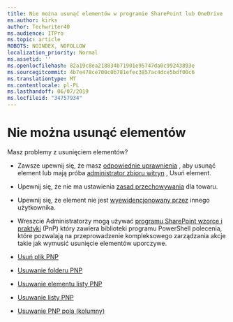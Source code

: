 ```yaml
---
title: Nie można usunąć elementów w programie SharePoint lub OneDrive
ms.author: kirks
author: Techwriter40
ms.audience: ITPro
ms.topic: article
ROBOTS: NOINDEX, NOFOLLOW
localization_priority: Normal
ms.assetid: ''
ms.openlocfilehash: 82a19c8ea218834b71901e95747da0c99243893e
ms.sourcegitcommit: 4b7e478ce700c0b781efec3857ac4dce5bdf00c6
ms.translationtype: MT
ms.contentlocale: pl-PL
ms.lasthandoff: 06/07/2019
ms.locfileid: "34757934"
---
```

# <a name="unable-to-delete-items"></a>Nie można usunąć elementów

Masz problemy z usunięciem elementów?

- Zawsze upewnij się, że masz [odpowiednie uprawnienia](https://docs.microsoft.com/sharepoint/default-sharepoint-groups) , aby usunąć element lub mają próba [administrator zbioru witryn](https://docs.microsoft.com/sharepoint/customize-sharepoint-site-permissions#add-change-or-remove-a-site-collection-administrator) , Usuń element.

- Upewnij się, że nie ma ustawienia [zasad przechowywania](https://docs.microsoft.com/office365/securitycompliance/retention-policies) dla towaru.

- Upewnij się, że element nie jest [wyewidencjonowany przez](https://support.office.com/article/check-out-check-in-or-discard-changes-to-files-in-a-library-7e2c12a9-a874-4393-9511-1378a700f6de) innego użytkownika.

- Wreszcie Administratorzy mogą używać [programu SharePoint wzorce i praktyki](https://docs.microsoft.com/powershell/sharepoint/sharepoint-pnp/sharepoint-pnp-cmdlets?view=sharepoint-ps#installation) (PnP) który zawiera biblioteki programu PowerShell polecenia, które pozwalają na przeprowadzenie kompleksowego zarządzania akcje takie jak wymusić usunięcie elementów uporczywe. 
- [Usuń plik PNP](https://docs.microsoft.com/powershell/module/sharepoint-pnp/remove-pnpfile?view=sharepoint-ps)
- [Usuwanie folderu PNP](https://docs.microsoft.com/powershell/module/sharepoint-pnp/remove-pnpfolder?view=sharepoint-ps)
- [Usuwanie elementu listy PNP](https://docs.microsoft.com/powershell/module/sharepoint-pnp/remove-pnplistitem?view=sharepoint-ps)
- [Usuwanie listy PNP](https://docs.microsoft.com/powershell/module/sharepoint-pnp/remove-pnplist?view=sharepoint-ps)
- [Usuwanie PNP pola (kolumny)](https://docs.microsoft.com/powershell/module/sharepoint-pnp/remove-pnpfield?view=sharepoint-ps)